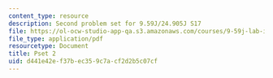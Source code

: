 ```yaml
---
content_type: resource
description: Second problem set for 9.59J/24.905J S17
file: https://ol-ocw-studio-app-qa.s3.amazonaws.com/courses/9-59j-lab-in-psycholinguistics-spring-2017/d441e42ef37bec359c7acf2d2b5c07cf_MIT9_59S17_pset2.pdf
file_type: application/pdf
resourcetype: Document
title: Pset 2
uid: d441e42e-f37b-ec35-9c7a-cf2d2b5c07cf
---
```

